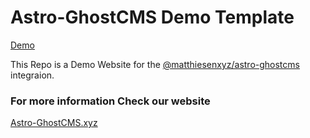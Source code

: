 # Astro-GhostCMS Demo Template

[Demo](https://brutal-demo.astro-ghostcms.xyz/)

This Repo is a Demo Website for the [@matthiesenxyz/astro-ghostcms](https://github.com/MatthiesenXYZ/astro-ghostcms) integraion.


### For more information Check our website

[Astro-GhostCMS.xyz](https://astro-ghostcms.xyz)
 
